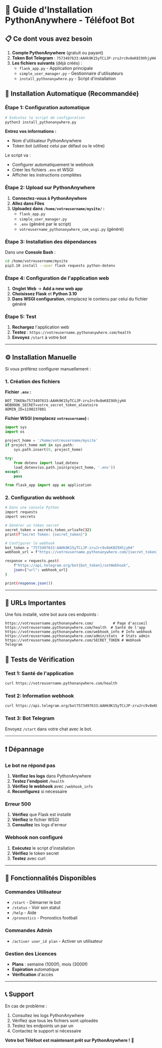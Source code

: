 # 🚀 Guide d'Installation PythonAnywhere - Téléfoot Bot

## 📋 Ce dont vous avez besoin

1. **Compte PythonAnywhere** (gratuit ou payant)
2. **Token Bot Telegram** : `7573497633:AAHk9K15yTCiJP-zruJrc9v8eK8I9XhjyH4`
3. **Les fichiers suivants** (déjà créés) :
   - `flask_app.py` - Application principale
   - `simple_user_manager.py` - Gestionnaire d'utilisateurs
   - `install_pythonanywhere.py` - Script d'installation

## 🎯 Installation Automatique (Recommandée)

### Étape 1: Configuration automatique

```bash
# Exécutez le script de configuration
python3 install_pythonanywhere.py
```

**Entrez vos informations :**
- Nom d'utilisateur PythonAnywhere
- Token bot (utilisez celui par défaut ou le vôtre)

Le script va :
- Configurer automatiquement le webhook
- Créer les fichiers `.env` et WSGI
- Afficher les instructions complètes

### Étape 2: Upload sur PythonAnywhere

1. **Connectez-vous à PythonAnywhere**
2. **Allez dans Files**
3. **Uploadez dans `/home/votreusername/mysite/` :**
   - `flask_app.py`
   - `simple_user_manager.py`
   - `.env` (généré par le script)
   - `votreusername_pythonanywhere_com_wsgi.py` (généré)

### Étape 3: Installation des dépendances

Dans une **Console Bash** :

```bash
cd /home/votreusername/mysite
pip3.10 install --user flask requests python-dotenv
```

### Étape 4: Configuration de l'application web

1. **Onglet Web** → **Add a new web app**
2. **Choisissez Flask** et **Python 3.10**
3. **Dans WSGI configuration**, remplacez le contenu par celui du fichier généré

### Étape 5: Test

1. **Rechargez** l'application web
2. **Testez** : `https://votreusername.pythonanywhere.com/health`
3. **Envoyez** `/start` à votre bot

---

## ⚙️ Installation Manuelle

Si vous préférez configurer manuellement :

### 1. Création des fichiers

**Fichier `.env` :**
```env
BOT_TOKEN=7573497633:AAHk9K15yTCiJP-zruJrc9v8eK8I9XhjyH4
WEBHOOK_SECRET=votre_secret_token_aleatoire
ADMIN_ID=1190237801
```

**Fichier WSGI (remplacez `votreusername`) :**
```python
import sys
import os

project_home = '/home/votreusername/mysite'
if project_home not in sys.path:
    sys.path.insert(0, project_home)

try:
    from dotenv import load_dotenv
    load_dotenv(os.path.join(project_home, '.env'))
except:
    pass

from flask_app import app as application
```

### 2. Configuration du webhook

```bash
# Dans une console Python
import requests
import secrets

# Générer un token secret
secret_token = secrets.token_urlsafe(32)
print(f"Secret Token: {secret_token}")

# Configurer le webhook
bot_token = "7573497633:AAHk9K15yTCiJP-zruJrc9v8eK8I9XhjyH4"
webhook_url = f"https://votreusername.pythonanywhere.com/{secret_token}"

response = requests.post(
    f"https://api.telegram.org/bot{bot_token}/setWebhook",
    json={"url": webhook_url}
)

print(response.json())
```

---

## 🔧 URLs Importantes

Une fois installé, votre bot aura ces endpoints :

```
https://votreusername.pythonanywhere.com/         # Page d'accueil
https://votreusername.pythonanywhere.com/health  # Santé de l'app
https://votreusername.pythonanywhere.com/webhook_info # Info webhook
https://votreusername.pythonanywhere.com/admin/stats  # Stats admin
https://votreusername.pythonanywhere.com/SECRET_TOKEN # Webhook Telegram
```

## 🧪 Tests de Vérification

### Test 1: Santé de l'application
```bash
curl https://votreusername.pythonanywhere.com/health
```

### Test 2: Information webhook
```bash
curl https://api.telegram.org/bot7573497633:AAHk9K15yTCiJP-zruJrc9v8eK8I9XhjyH4/getWebhookInfo
```

### Test 3: Bot Telegram
Envoyez `/start` dans votre chat avec le bot.

---

## ❗ Dépannage

### Le bot ne répond pas

1. **Vérifiez les logs** dans PythonAnywhere
2. **Testez l'endpoint** `/health`
3. **Vérifiez le webhook** avec `/webhook_info`
4. **Reconfigurez** si nécessaire

### Erreur 500

1. **Vérifiez** que Flask est installé
2. **Vérifiez** le fichier WSGI
3. **Consultez** les logs d'erreur

### Webhook non configuré

1. **Exécutez** le script d'installation
2. **Vérifiez** le token secret
3. **Testez** avec curl

---

## 🎉 Fonctionnalités Disponibles

### Commandes Utilisateur
- `/start` - Démarrer le bot
- `/status` - Voir son statut
- `/help` - Aide
- `/pronostics` - Pronostics football

### Commandes Admin
- `/activer user_id plan` - Activer un utilisateur

### Gestion des Licences
- **Plans** : semaine (1000f), mois (3000f)
- **Expiration** automatique
- **Vérification** d'accès

---

## 📞 Support

En cas de problème :
1. Consultez les logs PythonAnywhere
2. Vérifiez que tous les fichiers sont uploadés
3. Testez les endpoints un par un
4. Contactez le support si nécessaire

**Votre bot Téléfoot est maintenant prêt sur PythonAnywhere !** 🎊